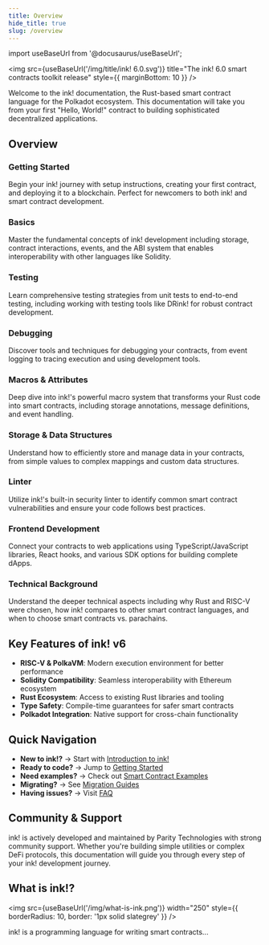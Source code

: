 ```yaml
---
title: Overview
hide_title: true
slug: /overview
---
```


import useBaseUrl from '@docusaurus/useBaseUrl';

<img src={useBaseUrl('/img/title/ink! 6.0.svg')} title="The ink! 6.0 smart contracts toolkit release" style={{ marginBottom: 10 }} />

Welcome to the ink! documentation, the Rust-based smart contract language for the Polkadot ecosystem. This documentation will take you from your first "Hello, World!" contract to building sophisticated decentralized applications.

## Overview

### **Getting Started**
Begin your ink! journey with setup instructions, creating your first contract, and deploying it to a blockchain. Perfect for newcomers to both ink! and smart contract development.

### **Basics**
Master the fundamental concepts of ink! development including storage, contract interactions, events, and the ABI system that enables interoperability with other languages like Solidity.

### **Testing**
Learn comprehensive testing strategies from unit tests to end-to-end testing, including working with testing tools like DRink! for robust contract development.

### **Debugging**
Discover tools and techniques for debugging your contracts, from event logging to tracing execution and using development tools.

### **Macros & Attributes**
Deep dive into ink!'s powerful macro system that transforms your Rust code into smart contracts, including storage annotations, message definitions, and event handling.

### **Storage & Data Structures**
Understand how to efficiently store and manage data in your contracts, from simple values to complex mappings and custom data structures.

### **Linter**
Utilize ink!'s built-in security linter to identify common smart contract vulnerabilities and ensure your code follows best practices.

### **Frontend Development**
Connect your contracts to web applications using TypeScript/JavaScript libraries, React hooks, and various SDK options for building complete dApps.

### **Technical Background**
Understand the deeper technical aspects including why Rust and RISC-V were chosen, how ink! compares to other smart contract languages, and when to choose smart contracts vs. parachains.

## Key Features of ink! v6

- **RISC-V & PolkaVM**: Modern execution environment for better performance
- **Solidity Compatibility**: Seamless interoperability with Ethereum ecosystem
- **Rust Ecosystem**: Access to existing Rust libraries and tooling
- **Type Safety**: Compile-time guarantees for safer smart contracts
- **Polkadot Integration**: Native support for cross-chain functionality

## Quick Navigation

- **New to ink!?** → Start with [Introduction to ink!](./intro.mdx)
- **Ready to code?** → Jump to [Getting Started](../getting-started/setup.md)
- **Need examples?** → Check out [Smart Contract Examples](https://github.com/use-ink/ink-examples)
- **Migrating?** → See [Migration Guides](../faq/migrating-from-ink-5-to-6.md)
- **Having issues?** → Visit [FAQ](../faq/faq.md)

## Community & Support

ink! is actively developed and maintained by Parity Technologies with strong community support. Whether you're building simple utilities or complex DeFi protocols, this documentation will guide you through every step of your ink! development journey.

## What is ink!?

<img src={useBaseUrl('/img/what-is-ink.png')} width="250" style={{ borderRadius: 10, border: '1px solid slategrey' }} />

ink! is a programming language for writing smart contracts...
